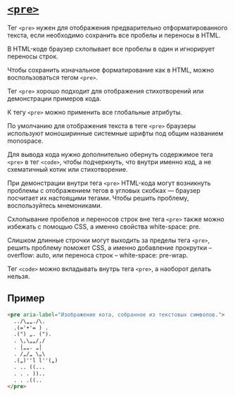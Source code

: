 # [`<pre>`](../index.md)

Тег `<pre>` нужен для отображения предварительно отформатированного текста, если необходимо сохранить все пробелы и переносы в HTML.

В HTML-коде браузер схлопывает все пробелы в один и игнорирует переносы строк.

Чтобы сохранить изначальное форматирование как в HTML, можно воспользоваться тегом `<pre>`.

Тег `<pre>` хорошо подходит для отображения стихотворений или демонстрации примеров кода.

К тегу `<pre>` можно применить все глобальные атрибуты.

По умолчанию для отображения текста в теге `<pre>` браузеры используют моноширинные системные шрифты под общим названием monospace.

Для вывода кода нужно дополнительно обернуть содержимое тега `<pre>` в тег `<code>`, чтобы подчеркнуть, что внутри именно код, а не схематичный котик или стихотворение.

При демонстрации внутри тега `<pre>` HTML-кода могут возникнуть проблемы с отображением тегов в угловых скобках — браузер посчитает их настоящими тегами. Чтобы решить проблему, воспользуйтесь мнемониками.

Схлопывание пробелов и переносов строк вне тега `<pre>` также можно избежать с помощью CSS, а именно свойства white-space: pre.

Слишком длинные строчки могут выходить за пределы тега `<pre>`, решить проблему поможет CSS, а именно добавление прокрутки – overflow: auto, или переноса строк – white-space: pre-wrap.

Тег `<code>` можно вкладывать внутрь тега `<pre>`, а наоборот делать нельзя.

## Пример

```html
<pre aria-label="Изображение кота, собранное из текстовых символов.">
  ../\„„./\.
  .(='•'= ) .
  .(") „. (").
  . \,\„„/,/
  . │„„. „│
  . /„/„ \„\
  .(„)''l l''(„)
  . .. ((...
  . . . ))..
  . . .((..
</pre>
```
